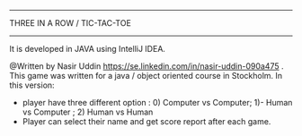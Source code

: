 ****************************
THREE IN A ROW / TIC-TAC-TOE 
****************************

 It is developed in JAVA using IntelliJ IDEA.
 
@Written by Nasir Uddin https://se.linkedin.com/in/nasir-uddin-090a475 . This game was written for a java / object oriented course in Stockholm. In this version:

- player have three different option : 0) Computer vs Computer; 1)- Human vs Computer ; 2) Human vs Human
- Player can select their name and get score report after each game.
